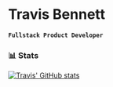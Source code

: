 #  Travis Bennett

**`Fullstack Product Developer`**



### 📊 Stats
[![Travis' GitHub stats](https://github-stats-2ec3ieuhy-one2code.vercel.app/api?username=one2code&theme=one_dark_pro&show_icons=true&show=reviews,discussions_started,discussions_answered,prs_merged,prs_merged_percentage)](https://github.com/anuraghazra/github-readme-stats?theme)
<!---
one2code/one2code is a ✨ special ✨ repository because its `README.md` (this file) appears on your GitHub profile.
You can click the Preview link to take a look at your changes.
--->
